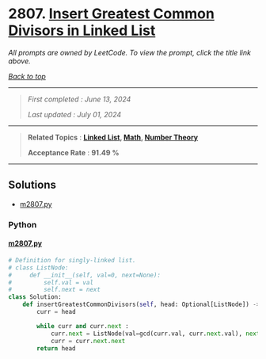 # 2807. [Insert Greatest Common Divisors in Linked List](<https://leetcode.com/problems/insert-greatest-common-divisors-in-linked-list>)

*All prompts are owned by LeetCode. To view the prompt, click the title link above.*

*[Back to top](<../README.md>)*

------

> *First completed : June 13, 2024*
>
> *Last updated : July 01, 2024*

------

> **Related Topics** : **[Linked List](<by_topic/Linked List.md>), [Math](<by_topic/Math.md>), [Number Theory](<by_topic/Number Theory.md>)**
>
> **Acceptance Rate** : **91.49 %**

------

## Solutions

- [m2807.py](<../my-submissions/m2807.py>)
### Python
#### [m2807.py](<../my-submissions/m2807.py>)
```Python
# Definition for singly-linked list.
# class ListNode:
#     def __init__(self, val=0, next=None):
#         self.val = val
#         self.next = next
class Solution:
    def insertGreatestCommonDivisors(self, head: Optional[ListNode]) -> Optional[ListNode]:
        curr = head

        while curr and curr.next :
            curr.next = ListNode(val=gcd(curr.val, curr.next.val), next=curr.next)
            curr = curr.next.next
        return head
```

